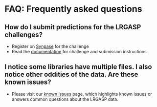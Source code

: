 # FAQ: Frequently asked questions
## How do I submit predictions for the LRGASP challenges?
- Register on [Synpase](https://www.synapse.org/#!Synapse:syn25007472/wiki/608702) for the challenge
- Read the [documentation](https://lrgasp.github.io/lrgasp-submissions/) for challenge and submission instructions
## I notice some libraries have multiple files. I also notice other oddities of the data. Are these known issues?
- Please visit our [known issues](known-issues.md) page, which highlights known issues or answers common questions about the LRGASP data.
